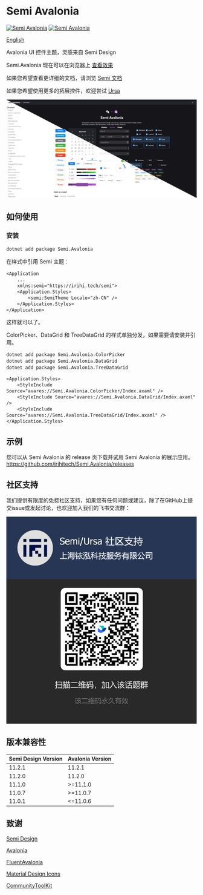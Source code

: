 # Semi Avalonia

[![Semi Avalonia](https://img.shields.io/nuget/v/Semi.Avalonia.svg?color=red&style=flat-square)](https://www.nuget.org/packages/Semi.Avalonia/)
[![Semi Avalonia](https://img.shields.io/nuget/dt/Semi.Avalonia.svg?style=flat-square)](https://www.nuget.org/packages/Semi.Avalonia/)

[English](./README.md)

Avalonia UI 控件主题，灵感来自 Semi Design

Semi.Avalonia 现在可以在浏览器上 [查看效果](https://irihitech.github.io/Semi.Avalonia/)

如果您希望查看更详细的文档，请浏览 [Semi 文档](https://docs.irihi.tech/semi/)

如果您希望使用更多的拓展控件，欢迎尝试 [Ursa](https://github.com/irihitech/Ursa.Avalonia)

![Light](./docs/demo.jpg)

## 如何使用

### 安装

```bash
dotnet add package Semi.Avalonia
```

在样式中引用 Semi 主题：

```xaml
<Application
    ...
    xmlns:semi="https://irihi.tech/semi">
    <Application.Styles>
        <semi:SemiTheme Locale="zh-CN" />
    </Application.Styles>
</Application>
```

这样就可以了。

ColorPicker、DataGrid 和 TreeDataGrid 的样式单独分发，如果需要请安装并引用。

```bash
dotnet add package Semi.Avalonia.ColorPicker
dotnet add package Semi.Avalonia.DataGrid
dotnet add package Semi.Avalonia.TreeDataGrid
```

```xaml
<Application.Styles>
    <StyleInclude Source="avares://Semi.Avalonia.ColorPicker/Index.axaml" />
    <StyleInclude Source="avares://Semi.Avalonia.DataGrid/Index.axaml" />
    <StyleInclude Source="avares://Semi.Avalonia.TreeDataGrid/Index.axaml" />
</Application.Styles>
```

## 示例

您可以从 Semi Avalonia 的 release 页下载并试用 Semi Avalonia 的展示应用。
<https://github.com/irihitech/Semi.Avalonia/releases>

## 社区支持

我们提供有限度的免费社区支持，如果您有任何问题或建议，除了在GitHub上提交issue或发起讨论，也欢迎加入我们的飞书交流群：

![FeiShu](./docs/community-support.png)

## 版本兼容性

| Semi Design Version | Avalonia Version |
|:--------------------|:-----------------|
| 11.2.1              | 11.2.1           |
| 11.2.0              | 11.2.0           |
| 11.1.0              | >=11.1.0         |
| 11.0.7              | >=11.0.7         |
| 11.0.1              | <=11.0.6         |

## 致谢

[Semi Design](https://semi.design/)

[Avalonia](https://github.com/AvaloniaUI/Avalonia)

[FluentAvalonia](https://github.com/amwx/FluentAvalonia)

[Material Design Icons](https://pictogrammers.com/library/mdi/)

[CommunityToolKit](https://github.com/CommunityToolkit/dotnet)

